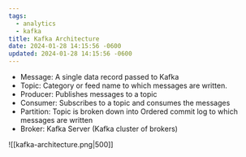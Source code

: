 ```yaml
---
tags:
  - analytics
  - kafka
title: Kafka Architecture
date: 2024-01-28 14:15:56 -0600
updated: 2024-01-28 14:15:56 -0600
---
```


* Message: A single data record passed to Kafka
* Topic: Category or feed name to which messages are written.
* Producer: Publishes messages to a topic
* Consumer: Subscribes to a topic and consumes the messages
* Partition: Topic is broken down into Ordered commit log to which messages are written
* Broker: Kafka Server (Kafka cluster of brokers)

![[kafka-architecture.png|500]]
